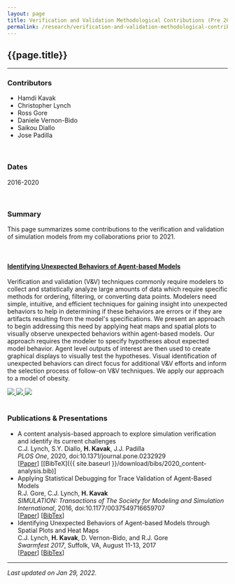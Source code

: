 ```yaml
---
layout: page
title: Verification and Validation Methodological Contributions (Pre 2021)
permalink: /research/verification-and-validation-methodological-contributions-pre2021/
---
```


## {{page.title}}

<hr/>

### Contributors
- Hamdi Kavak
- Christopher Lynch
- Ross Gore
- Daniele Vernon-Bido
- Saikou Diallo
- Jose Padilla

<br/>

### Dates
2016-2020

<br/>

### Summary
This page summarizes some contributions to the verification and validation of simulation models from my collaborations prior to 2021.

<br/>

#### <u>Identifying Unexpected Behaviors of Agent-based Models</u>

Verification and validation (V&amp;V) techniques commonly require modelers to collect and statistically analyze large amounts of data which require specific methods for ordering, filtering, or converting data points. Modelers need simple, intuitive, and efficient techniques for gaining insight into unexpected behaviors to help in determining if these behaviors are errors or if they are artifacts resulting from the model's specifications. We present an approach to begin addressing this need by applying heat maps and spatial plots to visually observe unexpected behaviors within agent-based models. Our approach requires the modeler to specify hypotheses about expected model behavior. Agent level outputs of interest are then used to create graphical displays to visually test the hypotheses. Visual identification of unexpected behaviors can direct focus for additional V&amp;V efforts and inform the selection process of follow-on V&amp;V techniques. We apply our approach to a model of obesity.

   <div id="vv-cont-gallery">
    <a href="{{ site.baseurl }}/images/research/v-and-v/heatmap/hm_methodology.jpg" data-toggle="lightbox" data-gallery="attraction-gallery" class="col-sm-4" data-title="Methodology" data-footer="Methodology for visually identifying unexpected behaviors of ABMs to gather insight">
        <img width="{{site.thumbnail_width}}" src="{{ site.baseurl }}/images/research/v-and-v/heatmap/hm_methodology.jpg" class="img-fluid">
    </a>
    <a href="{{ site.baseurl }}/images/research/v-and-v/heatmap/hm_population_density.jpg" data-toggle="lightbox" data-gallery="attraction-gallery" class="col-sm-4" data-title="Heatmap 1" data-footer="Density of people classified as obese.">
        <img width="{{site.thumbnail_width}}" src="{{ site.baseurl }}/images/research/v-and-v/heatmap/hm_population_density.jpg" class="img-fluid">
    </a>
    <a href="{{ site.baseurl }}/images/research/v-and-v/heatmap/hm_high_calory_meals.jpg" data-toggle="lightbox" data-gallery="attraction-gallery" class="col-sm-4" data-title="Heatmap 2" data-footer="Density of high calorie meals sold.">
        <img width="{{site.thumbnail_width}}" src="{{ site.baseurl }}/images/research/v-and-v/heatmap/hm_high_calory_meals.jpg" class="img-fluid">
    </a>
  </div>

<br/>

### Publications & Presentations

- A content analysis-based approach to explore simulation verification and identify its current challenges   
  C.J. Lynch, S.Y. Diallo, <strong>H. Kavak</strong>, J.J. Padilla   
  <em>PLOS One</em>, 2020, doi:10.1371/journal.pone.0232929  
  [<a title="Paper" href="http://dx.plos.org/10.1371/journal.pone.0232929">Paper</a>]
  [[BibTeX]({{ site.baseurl }}/download/bibs/2020_content-analysis.bib)]
- Applying Statistical Debugging for Trace Validation of Agent-Based Models  
  R.J. Gore, C.J. Lynch, <strong>H. Kavak</strong>  
  <em>SIMULATION: Transactions of The Society for Modeling and Simulation International</em>, 2016, doi:10.1177/0037549716659707  
  [<a title="Paper" href="{{ site.baseurl }}/download/pubs/SIMULATION_2016_Accepted.pdf">Paper</a>]
  [<a title="BibTeX" href="{{ site.baseurl }}/download/bibs/2016_j_stat.bib">BibTex</a>]
- Identifying Unexpected Behaviors of Agent-based Models through Spatial Plots and Heat Maps  
  C.J. Lynch, <strong>H. Kavak</strong>, D. Vernon-Bido, and R.J. Gore  
  <em>Swarmfest 2017</em>, Suffolk, VA, August 11-13, 2017  
  [<a title="RG Archive" href="https://www.researchgate.net/publication/320357182_Identifying_Unexpected_Behaviors_of_Agent-based_Models_through_Spatial_Plots_and_Heat_Maps">Paper</a>]
  [<a title="BibTeX" href="{{ site.baseurl }}/download/bibs/2017_heat_map.bib">BibTex</a>]


<hr/>

*Last updated on Jan 29, 2022.*  

<script>
	  lightGallery(document.getElementById('vv-cont-gallery'), {
	    thumbnail:true,
	    animateThumb: true,
	    showThumbByDefault: true
	}); 
	</script>